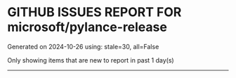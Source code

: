 
# GITHUB ISSUES REPORT FOR microsoft/pylance-release


Generated on 2024-10-26 using: stale=30, all=False


Only showing items that are new to report in past 1 day(s)


---




















